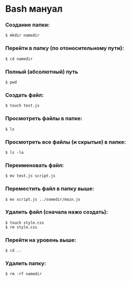 # Bash мануал

### Создание папки:

`$ mkdir namedir`

### Перейти в папку (по отоносительному пути):

`$ cd namedir`

### Полный (абсолютный) путь

`$ pwd`

### Создать файл:

`$ touch test.js`

### Просмотреть файлы в папке:

`$ ls`

### Просмотреть все файлы (и скрытые) в папке:

`$ ls -la`

### Переименовать файл:

`$ mv test.js script.js`

### Переместить файл в папку выше:

`$ mv script.js ../somedir/main.js`

### Удалить файл (сначала нажо создать):

```shell
$ touch style.css
$ rm style.css
```

### Перейти на уровень выше:

`$ cd ..`

### Удалить папку:

`$ rm -rf namedir`